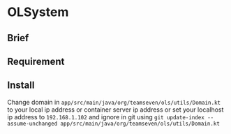 # OLSystem
## Brief
## Requirement
## Install 

Change domain in ```app/src/main/java/org/teamseven/ols/utils/Domain.kt``` to your local ip address or container server ip address or set your localhost ip address to ```192.168.1.102```
and ignore in git using ```git update-index --assume-unchanged app/src/main/java/org/teamseven/ols/utils/Domain.kt```
